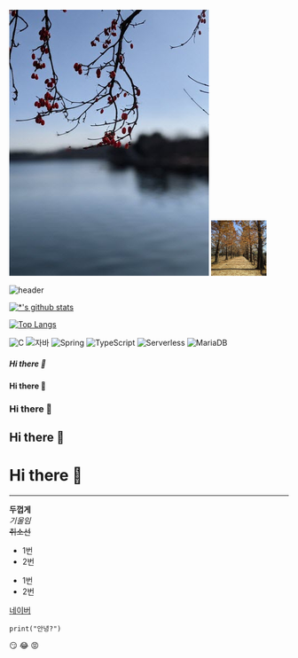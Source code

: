 <img src='images/picture03.jpg'> </img>
<img src='images/picture04.jpg' width=100 height=100> </img>

![header](https://capsule-render.vercel.app/api?type=wave&color=auto&height=300&section=header&text=깃허브%20특강&fontSize=90)

[![*'s github stats](https://github-readme-stats.vercel.app/api?username=aqwwee)](https://github.com/aqwwee)

[![Top Langs](https://github-readme-stats.vercel.app/api/top-langs/?username=aqwwee)](https://github.com/aqwwee/github-readme-stats)

![C](https://img.shields.io/badge/-C-123456?style=flat-square&logo=C&logoColor=black)
![자바](https://img.shields.io/badge/-자바-007396?style=flat&logo=Java&logoColor=ffffff)
![Spring](https://img.shields.io/badge/-Spring-6DB33F?style=for-the-badge&logo=Spring&logoColor=white)
![TypeScript](https://img.shields.io/badge/-TypeScript-3178C6?style=flat-square&logo=TypeScript&logoColor=white)
![Serverless](https://img.shields.io/badge/-Serverless-FD5750?style=flat-square&logo=Serverless&logoColor=magenta)
![MariaDB](https://img.shields.io/badge/-MariaDB-1F305F?style=flat-square&logo=mariadb&logoColor=white)

##### Hi there 👋
#### Hi there 👋
### Hi there 👋
## Hi there 👋
# Hi there 👋

---
**두껍게** <br>
*기울임*<br>
~~취소선~~<br>
* 1번
* 2번
- 1번
- 2번

[네이버](https://naver.com)

```
print("안녕?")
```
😏
😂
😡
